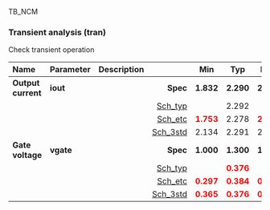 TB_NCM

### Transient analysis (tran)

Check transient operation



|**Name**|**Parameter**|**Description**| |**Min**|**Typ**|**Max**| Unit|
|:---|:---|:---|---:|:---:|:---:|:---:| ---:|
|**Output current**|**iout** || **Spec**  | **1.832** | **2.290** | **2.748** | **uA** |
| | | |<a href='results/tran_Sch_typical.html'>Sch_typ</a>| | 2.292 |  | |
| | | |<a href='results/tran_Sch_etc.html'>Sch_etc</a>|<span style='color:red'>**1.753**</span> | 2.278 | <span style='color:red'>**2.967**</span> | |
| | | |<a href='results/tran_Sch_mc.html'>Sch_3std</a>|2.134 | 2.291 | 2.447 | |
|**Gate voltage**|**vgate** || **Spec**  | **1.000** | **1.300** | **1.600** | **V** |
| | | |<a href='results/tran_Sch_typical.html'>Sch_typ</a>| | <span style='color:red'>**0.376**</span> |  | |
| | | |<a href='results/tran_Sch_etc.html'>Sch_etc</a>|<span style='color:red'>**0.297**</span> | <span style='color:red'>**0.384**</span> | <span style='color:red'>**0.493**</span> | |
| | | |<a href='results/tran_Sch_mc.html'>Sch_3std</a>|<span style='color:red'>**0.365**</span> | <span style='color:red'>**0.376**</span> | <span style='color:red'>**0.387**</span> | |

